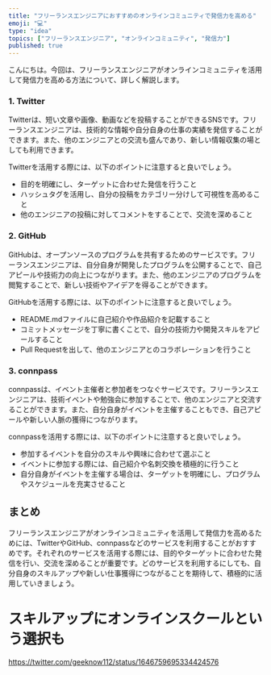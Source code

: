 ```yaml
---
title: "フリーランスエンジニアにおすすめのオンラインコミュニティで発信力を高める"
emoji: "💻"
type: "idea"
topics: ["フリーランスエンジニア", "オンラインコミュニティ", "発信力"]
published: true
---
```


こんにちは。今回は、フリーランスエンジニアがオンラインコミュニティを活用して発信力を高める方法について、詳しく解説します。

### 1. Twitter

Twitterは、短い文章や画像、動画などを投稿することができるSNSです。フリーランスエンジニアは、技術的な情報や自分自身の仕事の実績を発信することができます。また、他のエンジニアとの交流も盛んであり、新しい情報収集の場としても利用できます。

Twitterを活用する際には、以下のポイントに注意すると良いでしょう。

- 目的を明確にし、ターゲットに合わせた発信を行うこと
- ハッシュタグを活用し、自分の投稿をカテゴリー分けして可視性を高めること
- 他のエンジニアの投稿に対してコメントをすることで、交流を深めること

### 2. GitHub

GitHubは、オープンソースのプログラムを共有するためのサービスです。フリーランスエンジニアは、自分自身が開発したプログラムを公開することで、自己アピールや技術力の向上につながります。また、他のエンジニアのプログラムを閲覧することで、新しい技術やアイデアを得ることができます。

GitHubを活用する際には、以下のポイントに注意すると良いでしょう。

- README.mdファイルに自己紹介や作品紹介を記載すること
- コミットメッセージを丁寧に書くことで、自分の技術力や開発スキルをアピールすること
- Pull Requestを出して、他のエンジニアとのコラボレーションを行うこと

### 3. connpass

connpassは、イベント主催者と参加者をつなぐサービスです。フリーランスエンジニアは、技術イベントや勉強会に参加することで、他のエンジニアと交流することができます。また、自分自身がイベントを主催することもでき、自己アピールや新しい人脈の獲得につながります。

connpassを活用する際には、以下のポイントに注意すると良いでしょう。

- 参加するイベントを自分のスキルや興味に合わせて選ぶこと
- イベントに参加する際には、自己紹介や名刺交換を積極的に行うこと
- 自分自身がイベントを主催する場合は、ターゲットを明確にし、プログラムやスケジュールを充実させること

## まとめ

フリーランスエンジニアがオンラインコミュニティを活用して発信力を高めるためには、TwitterやGitHub、connpassなどのサービスを利用することがおすすめです。それぞれのサービスを活用する際には、目的やターゲットに合わせた発信を行い、交流を深めることが重要です。どのサービスを利用するにしても、自分自身のスキルアップや新しい仕事獲得につながることを期待して、積極的に活用していきましょう。

# スキルアップにオンラインスクールという選択も
https://twitter.com/geeknow112/status/1646759695334424576

